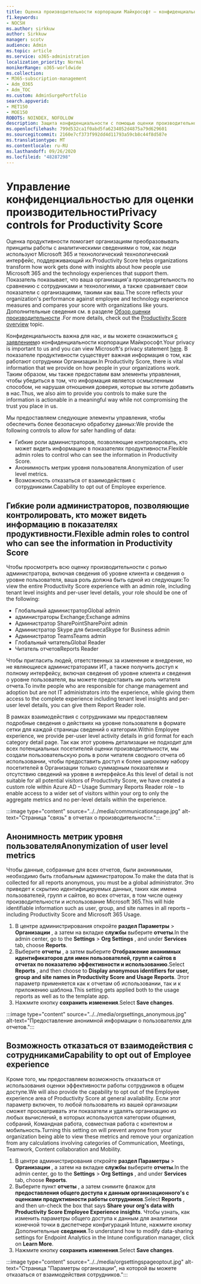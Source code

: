 ```yaml
---
title: Оценка производительности корпорации Майкрософт — конфиденциальность
f1.keywords:
- NOCSH
ms.author: sirkkuw
author: Sirkkuw
manager: scotv
audience: Admin
ms.topic: article
ms.service: o365-administration
localization_priority: Normal
monikerRange: o365-worldwide
ms.collection:
- M365-subscription-management
- Adm_O365
- Adm_TOC
ms.custom: AdminSurgePortfolio
search.appverid:
- MET150
- MOE150
ROBOTS: NOINDEX, NOFOLLOW
description: Защита конфиденциальности с помощью оценки производительности.
ms.openlocfilehash: 799d532ca1f0abd5fa6234052d4875a79d629601
ms.sourcegitcommit: 2160e7cf373f992dd4d11793a59cb8c44f8d587e
ms.translationtype: MT
ms.contentlocale: ru-RU
ms.lasthandoff: 09/26/2020
ms.locfileid: "48287298"
---
```

# <a name="privacy-controls-for-productivity-score"></a><span data-ttu-id="9123e-103">Управление конфиденциальностью для оценки производительности</span><span class="sxs-lookup"><span data-stu-id="9123e-103">Privacy controls for Productivity Score</span></span>

<span data-ttu-id="9123e-104">Оценка продуктивности помогает организациям преобразовывать принципы работы с аналитическими сведениями о том, как люди используют Microsoft 365 и технологический технологический интерфейс, поддерживающий их.</span><span class="sxs-lookup"><span data-stu-id="9123e-104">Productivity Score helps organizations transform how work gets done with insights about how people use Microsoft 365 and the technology experiences that support them.</span></span> <span data-ttu-id="9123e-105">Показатель показывает, что ваша организация&#39;а производительность по сравнению с сотрудниками и технологиями, а также сравнивает свои показатели с организациями, такими как ваш.</span><span class="sxs-lookup"><span data-stu-id="9123e-105">The score reflects your organization&#39;s performance against employee and technology experience measures and compares your score with organizations like yours.</span></span> <span data-ttu-id="9123e-106">Дополнительные сведения см. в разделе [Обзор оценки производительности](productivity-score.md) .</span><span class="sxs-lookup"><span data-stu-id="9123e-106">For more details, check out the [Productivity Score overview](productivity-score.md) topic.</span></span>

<span data-ttu-id="9123e-107">Конфиденциальность важна для нас, и вы можете ознакомиться [с заявлением](https://privacy.microsoft.com/privacystatement)о конфиденциальности корпорации Майкрософт.</span><span class="sxs-lookup"><span data-stu-id="9123e-107">Your privacy is important to us and you can view Microsoft's privacy statement [here](https://privacy.microsoft.com/privacystatement).</span></span> <span data-ttu-id="9123e-108">В показателе продуктивности существует важная информация о том, как работают сотрудники Организации.</span><span class="sxs-lookup"><span data-stu-id="9123e-108">In Productivity Score, there is vital information that we provide on how people in your organizations work.</span></span> <span data-ttu-id="9123e-109">Таким образом, мы также предоставим вам элементы управления, чтобы убедиться в том, что информация является осмысленным способом, не нарушая отношения доверия, которые вы хотите добавить в нас.</span><span class="sxs-lookup"><span data-stu-id="9123e-109">Thus, we also aim to provide you controls to make sure the information is actionable in a meaningful way while not compromising the trust you place in us.</span></span>

<span data-ttu-id="9123e-110">Мы предоставляем следующие элементы управления, чтобы обеспечить более безопасную обработку данных:</span><span class="sxs-lookup"><span data-stu-id="9123e-110">We provide the following controls to allow for safer handling of data:</span></span>

- <span data-ttu-id="9123e-111">Гибкие роли администраторов, позволяющие контролировать, кто может видеть информацию в показателях продуктивности.</span><span class="sxs-lookup"><span data-stu-id="9123e-111">Flexible admin roles to control who can see the information in Productivity Score.</span></span>
- <span data-ttu-id="9123e-112">Анонимность метрик уровня пользователя.</span><span class="sxs-lookup"><span data-stu-id="9123e-112">Anonymization of user level metrics.</span></span>
- <span data-ttu-id="9123e-113">Возможность отказаться от взаимодействия с сотрудниками.</span><span class="sxs-lookup"><span data-stu-id="9123e-113">Capability to opt out of Employee experience.</span></span>

## <a name="flexible-admin-roles-to-control-who-can-see-the-information-in-productivity-score"></a><span data-ttu-id="9123e-114">Гибкие роли администраторов, позволяющие контролировать, кто может видеть информацию в показателях продуктивности.</span><span class="sxs-lookup"><span data-stu-id="9123e-114">Flexible admin roles to control who can see the information in Productivity Score</span></span>

<span data-ttu-id="9123e-115">Чтобы просмотреть всю оценку производительности с ролью администратора, включая сведения об уровне клиента и сведения о уровне пользователя, ваша роль должна быть одной из следующих:</span><span class="sxs-lookup"><span data-stu-id="9123e-115">To view the entire Productivity Score experience with an admin role, including tenant level insights and per-user level details, your role should be one of the following:</span></span>

- <span data-ttu-id="9123e-116">Глобальный администратор</span><span class="sxs-lookup"><span data-stu-id="9123e-116">Global admin</span></span>
- <span data-ttu-id="9123e-117">администраторы Exchange;</span><span class="sxs-lookup"><span data-stu-id="9123e-117">Exchange admins</span></span>
- <span data-ttu-id="9123e-118">Администратор SharePoint</span><span class="sxs-lookup"><span data-stu-id="9123e-118">SharePoint admin</span></span>
- <span data-ttu-id="9123e-119">Администратор Skype для бизнеса</span><span class="sxs-lookup"><span data-stu-id="9123e-119">Skype for Business admin</span></span>
- <span data-ttu-id="9123e-120">Администратор Teams</span><span class="sxs-lookup"><span data-stu-id="9123e-120">Teams admin</span></span>
- <span data-ttu-id="9123e-121">Глобальный читатель</span><span class="sxs-lookup"><span data-stu-id="9123e-121">Global Reader</span></span>
- <span data-ttu-id="9123e-122">Читатель отчетов</span><span class="sxs-lookup"><span data-stu-id="9123e-122">Reports Reader</span></span>

<span data-ttu-id="9123e-123">Чтобы пригласить людей, ответственных за изменение и внедрение, но не являющиеся администраторами ИТ, а также получить доступ к полному интерфейсу, включая сведения об уровне клиента и сведения о уровне пользователя, вы можете предоставить им роль читателя отчета.</span><span class="sxs-lookup"><span data-stu-id="9123e-123">To invite people who are responsible for change management and adoption but are not IT administrators into the experience, while giving them access to the complete experience including tenant level insights and per-user level details, you can give them Report Reader role.</span></span>

<span data-ttu-id="9123e-124">В рамках взаимодействия с сотрудниками мы предоставляем подробные сведения о действиях на уровне пользователя в формате сетки для каждой страницы сведений о категории.</span><span class="sxs-lookup"><span data-stu-id="9123e-124">Within Employee experience, we provide per-user level activity details in grid format for each category detail page.</span></span> <span data-ttu-id="9123e-125">Так как этот уровень детализации не подходит для всех потенциальных посетителей оценки производительности, мы создали пользовательскую роль в роли читателя сводного отчета об использовании, чтобы предоставить доступ к более широкому набору посетителей в Организации только суммарным показателям и отсутствию сведений на уровне в интерфейсе.</span><span class="sxs-lookup"><span data-stu-id="9123e-125">As this level of detail is not suitable for all potential visitors of Productivity Score, we have created a custom role within Azure AD – Usage Summary Reports Reader role – to enable access to a wider set of visitors within your org to only the aggregate metrics and no per-level details within the experience.</span></span>

:::image type="content" source="../../media/communicationspage.jpg" alt-text="Страница "связь" в отчетах о производительности.":::

## <a name="anonymization-of-user-level-metrics"></a><span data-ttu-id="9123e-127">Анонимность метрик уровня пользователя</span><span class="sxs-lookup"><span data-stu-id="9123e-127">Anonymization of user level metrics</span></span>

<span data-ttu-id="9123e-128">Чтобы данные, собранные для всех отчетов, были анонимными, необходимо быть глобальным администратором.</span><span class="sxs-lookup"><span data-stu-id="9123e-128">To make the data that is collected for all reports anonymous, you must be a global administrator.</span></span> <span data-ttu-id="9123e-129">Это приведет к скрытию идентифицируемых данных, таких как имена пользователей, групп и сайтов, во всех отчетах, в том числе оценку производительности и использование Microsoft 365.</span><span class="sxs-lookup"><span data-stu-id="9123e-129">This will hide identifiable information such as user, group, and site names in all reports – including Productivity Score and Microsoft 365 Usage.</span></span>

1. <span data-ttu-id="9123e-130">В центре администрирования откройте **раздел Параметры**   >   **Организации** , а затем на вкладке **службы** выберите **отчеты**.</span><span class="sxs-lookup"><span data-stu-id="9123e-130">In the admin center, go to the  **Settings**  >  **Org Settings** , and under  **Services**  tab, choose  **Reports**.</span></span>
2. <span data-ttu-id="9123e-131">Выберите  **отчеты** , а затем выберите  **Отображение анонимных идентификаторов для имен пользователей, групп и сайтов в отчетах по показателю эффективности и использованию**.</span><span class="sxs-lookup"><span data-stu-id="9123e-131">Select  **Reports** , and then choose to  **Display anonymous identifiers for user, group and site names in Productivity Score and Usage Reports**.</span></span> <span data-ttu-id="9123e-132">Этот параметр применяется как к отчетам об использовании, так и к приложению шаблона.</span><span class="sxs-lookup"><span data-stu-id="9123e-132">This setting gets applied both to the usage reports as well as to the template app.</span></span>
3. <span data-ttu-id="9123e-133">Нажмите кнопку  **сохранить изменения**.</span><span class="sxs-lookup"><span data-stu-id="9123e-133">Select  **Save changes**.</span></span>

:::image type="content" source="../../media/orgsettings_anonymous.jpg" alt-text="Предоставление анонимной информации о пользователях для отчетов.":::

## <a name="capability-to-opt-out-of-employee-experience"></a><span data-ttu-id="9123e-135">Возможность отказаться от взаимодействия с сотрудниками</span><span class="sxs-lookup"><span data-stu-id="9123e-135">Capability to opt out of Employee experience</span></span>

<span data-ttu-id="9123e-136">Кроме того, мы предоставляем возможность отказаться от использования оценки эффективности работы сотрудников в общем доступе.</span><span class="sxs-lookup"><span data-stu-id="9123e-136">We will also provide the capability to opt out of the Employee experience area of Productivity Score at general availability.</span></span> <span data-ttu-id="9123e-137">Если этот параметр включен, то любой пользователь из вашей организации сможет просматривать эти показатели и удалять организацию из любых вычислений, в которых используются категории общения, собраний, Командная работа, совместная работа с контентом и мобильность.</span><span class="sxs-lookup"><span data-stu-id="9123e-137">Turning this setting on will prevent anyone from your organization being able to view these metrics and remove your organization from any calculations involving categories of Communication, Meetings, Teamwork, Content collaboration and Mobility.</span></span>

1. <span data-ttu-id="9123e-138">В центре администрирования откройте **раздел Параметры**   >   **Организации** , а затем на вкладке **службы** выберите **отчеты**.</span><span class="sxs-lookup"><span data-stu-id="9123e-138">In the admin center, go to the  **Settings**  >  **Org Settings** , and under  **Services**  tab, choose  **Reports**.</span></span>
2. <span data-ttu-id="9123e-139">Выберите пункт  **отчеты** , а затем снимите флажок для  **предоставления общего доступа к данным организационного&#39;s с оценками продуктивности работы сотрудников**.</span><span class="sxs-lookup"><span data-stu-id="9123e-139">Select  **Reports** , and then un-check the box that says  **Share your org&#39;s data with Productivity Score Employee Experience insights**.</span></span> <span data-ttu-id="9123e-140">Чтобы узнать, как изменить параметры общего доступа к данным для аналитики конечной точки в диспетчере конфигураций Intune, нажмите кнопку Дополнительные **сведения**.</span><span class="sxs-lookup"><span data-stu-id="9123e-140">To understand how to modify data-sharing settings for Endpoint Analytics in the Intune configuration manager, click on **Learn More**.</span></span>
3. <span data-ttu-id="9123e-141">Нажмите кнопку  **сохранить изменения**.</span><span class="sxs-lookup"><span data-stu-id="9123e-141">Select  **Save changes**.</span></span>

:::image type="content" source="../../media/orgsettingspageoptout.jpg" alt-text="Страница "Параметры организации", на которой вы можете отказаться от взаимодействия сотрудников.":::